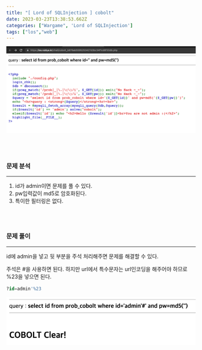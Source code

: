 ```yaml
---
title: "[ Lord of SQLInjection ] cobolt"
date: 2023-03-23T13:38:53.662Z
categories: ["Wargame", 'Lord of SQLInjection']
tags: ["los","web"]
---
```


![](/images/866a3b4f-0b51-44bd-890b-2da04b52503f-image.png)

<br>
<br>

### **문제 분석**
---

1. id가 admin이면 문제를 풀 수 있다.
2. pw입력값이 md5로 암호화된다.
3. 특이한 필터링은 없다.

<br>
<br>

### **문제 풀이**
---

id에 admin을 넣고 뒷 부분을 주석 처리해주면 문제를 해결할 수 있다.

주석은 #을 사용하면 된다. 하지만 url에서 특수문자는 url인코딩을 해주어야 하므로 %23을 넣으면 된다.

```sql
?id=admin'%23
```
![](/images/af3d62a3-c255-4bce-b01c-4c60c2409fa0-image.png)
